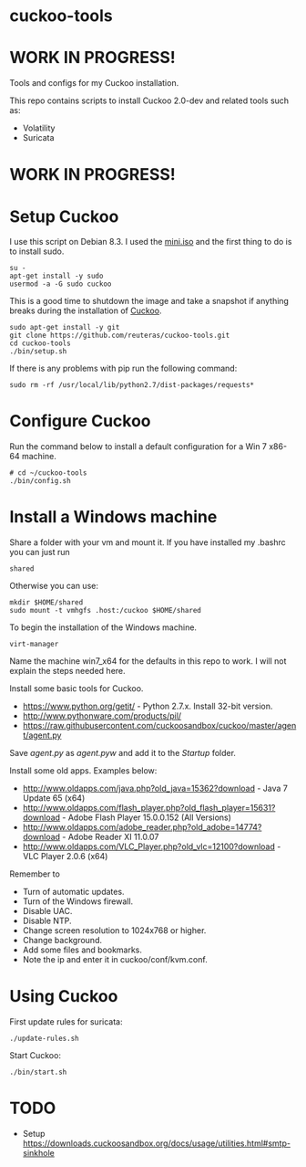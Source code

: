 cuckoo-tools
============

WORK IN PROGRESS!
=================

Tools and configs for my Cuckoo installation.

This repo contains scripts to install Cuckoo 2.0-dev and related tools such as:

* Volatility
* Suricata

WORK IN PROGRESS!
=================

Setup Cuckoo
============

I use this script on Debian 8.3. I used the [mini.iso](http://ftp.se.debian.org/debian/dists/jessie/main/installer-amd64/current/images/netboot/mini.iso) and the first thing to do is to install sudo.

    su -
    apt-get install -y sudo
    usermod -a -G sudo cuckoo

This is a good time to shutdown the image and take a snapshot if anything breaks during the installation of [Cuckoo](https://cuckoosandbox.org/).

    sudo apt-get install -y git
    git clone https://github.com/reuteras/cuckoo-tools.git
    cd cuckoo-tools
    ./bin/setup.sh

If there is any problems with pip run the following command:

    sudo rm -rf /usr/local/lib/python2.7/dist-packages/requests*

Configure Cuckoo
================

Run the command below to install a default configuration for a Win 7 x86-64 machine.

    # cd ~/cuckoo-tools
    ./bin/config.sh

Install a Windows machine
=========================

Share a folder with your vm and mount it. If you have installed my .bashrc you can just run

    shared

Otherwise you can use:

    mkdir $HOME/shared
    sudo mount -t vmhgfs .host:/cuckoo $HOME/shared

To begin the installation of the Windows machine.

    virt-manager 

Name the machine win7_x64 for the defaults in this repo to work. I will not explain the steps needed here.

Install some basic tools for Cuckoo.

* https://www.python.org/getit/ - Python 2.7.x. Install 32-bit version.
* http://www.pythonware.com/products/pil/
* https://raw.githubusercontent.com/cuckoosandbox/cuckoo/master/agent/agent.py

Save _agent.py_ as _agent.pyw_ and add it to the _Startup_ folder.

Install some old apps. Examples below:

* http://www.oldapps.com/java.php?old_java=15362?download - Java 7 Update 65 (x64)
* http://www.oldapps.com/flash_player.php?old_flash_player=15631?download - Adobe Flash Player 15.0.0.152 (All Versions)
* http://www.oldapps.com/adobe_reader.php?old_adobe=14774?download - Adobe Reader XI 11.0.07
* http://www.oldapps.com/VLC_Player.php?old_vlc=12100?download - VLC Player 2.0.6 (x64)

Remember to

* Turn of automatic updates.
* Turn of the Windows firewall.
* Disable UAC.
* Disable NTP.
* Change screen resolution to 1024x768 or higher.
* Change background.
* Add some files and bookmarks.
* Note the ip and enter it in cuckoo/conf/kvm.conf.

Using Cuckoo
============

First update rules for suricata:

    ./update-rules.sh

Start Cuckoo:

    ./bin/start.sh

TODO
====

* Setup https://downloads.cuckoosandbox.org/docs/usage/utilities.html#smtp-sinkhole


